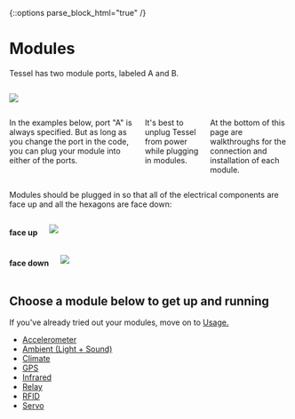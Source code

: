 {::options parse_block_html="true" /}

# Modules

Tessel has two module ports, labeled A and B.

<div class="row">
<div class="large-6 columns">

![](http://i.imgur.com/5cpim4e.jpg)

</div>
<div class="large-6 columns">

In the examples below, port "A" is always specified. But as long as you change the port in the code, you can plug your module into either of the ports.

It's best to unplug Tessel from power while plugging in modules.

At the bottom of this page are walkthroughs for the connection and installation of each module.

</div>
</div>

Modules should be plugged in so that all of the electrical components are face up and all the hexagons are face down:

<div class="row">
<div class="large-6 columns left">

#### face up

![](http://i.imgur.com/ROHx9nr.png)

</div>
<div class="large-6 columns right">

#### face down

![](http://i.imgur.com/vNg4gxd.png)

</div>
</div>

## Choose a module below to get up and running

If you've already tried out your modules, move on to [Usage.](usage.html)

*   [Accelerometer](modules/accelerometer.html)
*   [Ambient (Light + Sound)](modules/ambient.html)
*   [Climate](modules/climate.html)
*   [GPS](modules/gps.html)
*   [Infrared](modules/ir.html)
*   [Relay](modules/relay.html)
*   [RFID](modules/rfid.html)
*   [Servo](modules/servo.html)
